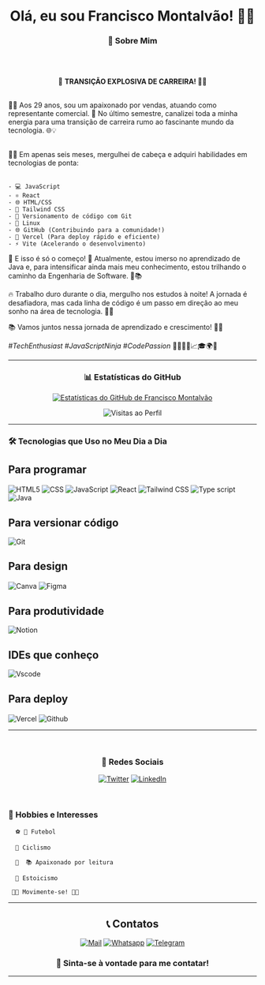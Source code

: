 <div align="center">

# Olá, eu sou Francisco Montalvão! 👋✨    

<!-- ## Meu Portfólio
[![Portfólio](https://img.shields.io/website-up-down-green-red/http/monip.org.svg)](https://google.com) -->

### 🌟 Sobre Mim  
<br>
<br>

🚀 **TRANSIÇÃO EXPLOSIVA DE CARREIRA! 🌟💼**

<br>
<div align="left">
👨‍💼 Aos 29 anos, sou um apaixonado por vendas, atuando como representante comercial. 💼 No último semestre, canalizei toda a minha energia para uma transição de carreira rumo ao fascinante mundo da tecnologia. 🌐💡
<br>
<br>

👨‍💻 Em apenas seis meses, mergulhei de cabeça e adquiri habilidades em tecnologias de ponta:
<br>
<br>

    - 💻 JavaScript
    - ⚛️ React
    - 🌐 HTML/CSS
    - 🎨 Tailwind CSS
    - 🔄 Versionamento de código com Git
    - 🐧 Linux
    - 🌐 GitHub (Contribuindo para a comunidade!)
    - 🚀 Vercel (Para deploy rápido e eficiente)
    - ⚡ Vite (Acelerando o desenvolvimento)

🚀 E isso é só o começo! 🚀 Atualmente, estou imerso no aprendizado de Java e, para intensificar ainda mais meu conhecimento, estou trilhando o caminho da Engenharia de Software. 🚀📚

🔥 Trabalho duro durante o dia, mergulho nos estudos à noite! A jornada é desafiadora, mas cada linha de código é um passo em direção ao meu sonho na área de tecnologia. 💪✨

📚 Vamos juntos nessa jornada de aprendizado e crescimento! 🚀🌈

*#TechEnthusiast #JavaScriptNinja #CodePassion* 🚀👨‍💻✨📈🎓🌍🔥
</div>

___

### 📊 Estatísticas do GitHub

[![Estatísticas do GitHub de Francisco Montalvão](https://github-readme-stats.vercel.app/api?username=FranciscoMontalvao&show_icons=true&theme=dracula)](https://github.com/anuraghazra/github-readme-stats)

![Visitas ao Perfil](https://visitor-badge.glitch.me/badge?page_id=FranciscoMontalvao.FranciscoMontalvao)

---

<div align="left">

### 🛠️ Tecnologias que Uso no Meu Dia a Dia

## Para programar
<img align="center" alt="HTML5" src="https://img.shields.io/badge/HTML5-E34F26?style=for-the-badge&logo=html5&logoColor=white"/>
<img align="center" alt="CSS" src="https://img.shields.io/badge/CSS3-1572B6?style=for-the-badge&logo=css3&logoColor=white" />
<img align="center" alt="JavaScript" src="https://img.shields.io/badge/JavaScript-F7DF1E?style=for-the-badge&logo=javascript&logoColor=black" />
<img align="center" alt="React" src="https://img.shields.io/badge/React-20232A?style=for-the-badge&logo=react&logoColor=61DAFB" />
<img align="center" alt="Tailwind CSS" src="https://img.shields.io/badge/Tailwind_CSS-38B2AC?style=for-the-badge&logo=tailwind-css&logoColor=white" />
<img align="center" alt="Type script" src="https://img.shields.io/badge/TypeScript-007ACC?style=for-the-badge&logo=typescript&logoColor=white" />
<img align="center" alt="Java" src="https://img.shields.io/badge/Java-ED8B00?style=for-the-badge&logo=openjdk&logoColor=white" />


## Para versionar código

<img align="center" alt="Git" src="https://img.shields.io/badge/GIT-E44C30?style=for-the-badge&logo=git&logoColor=white" />

## Para design
<img align="center" alt="Canva" src="https://img.shields.io/badge/Canva-%2300C4CC.svg?&style=for-the-badge&logo=Canva&logoColor=white"/>
<img align="center" alt="Figma" src="https://img.shields.io/badge/Figma-F24E1E?style=for-the-badge&logo=figma&logoColor=white"/>

## Para produtividade
<img align="center" alt="Notion" src="https://img.shields.io/badge/Notion-000000?style=for-the-badge&logo=notion&logoColor=white" />

## IDEs que conheço
<img align="center" alt="Vscode" src="https://img.shields.io/badge/Visual_Studio_Code-0078D4?style=for-the-badge&logo=visual%20studio%20code&logoColor=white" />

## Para deploy
<img align="center" alt="Vercel" src="https://img.shields.io/badge/Vercel-000000?style=for-the-badge&logo=vercel&logoColor=white"/>
<img align="center" alt="Github" src="https://img.shields.io/badge/GitHub-100000?style=for-the-badge&logo=github&logoColor=white"/>

---


</div>
<br>


### 🚀 Redes Sociais

[![Twitter](https://img.shields.io/badge/Twitter-1DA1F2?style=for-the-badge&logo=twitter&logoColor=white)](https://twitter.com/Sextaffeira)
[![LinkedIn](https://img.shields.io/badge/LinkedIn-0077B5?style=for-the-badge&logo=linkedin&logoColor=white)](https://www.linkedin.com/in/francisco-montalvao-76a1a090/)


</br>
<div align="left">

### 🎸 Hobbies e Interesses

      ⚽ 🥅 Futebol

      🚴 Ciclismo
  
      📖  📚 Apaixonado por leitura

      🧘 Estoicismo

     🌟✨ Movimente-se! 🚀🌌
</div>

---

## 📞 Contatos

[![Mail](https://img.shields.io/badge/Meu_Email-0078D4?style=for-the-badge&logo=microsoft-outlook&logoColor=white)](mailto:f.montalvao@outlook.com)
[![Whatsapp](https://img.shields.io/badge/Meu_Whatsapp-25D366?style=for-the-badge&logo=whatsapp&logoColor=white)](https://wa.me/5538997225058)
[![Telegram](https://img.shields.io/badge/Meu_Telegram-2CA5E0?style=for-the-badge&logo=telegram&logoColor=white)](https://t.me/Francisco_Montalvao)

###  📣 Sinta-se à vontade para me contatar!
</div>

___
